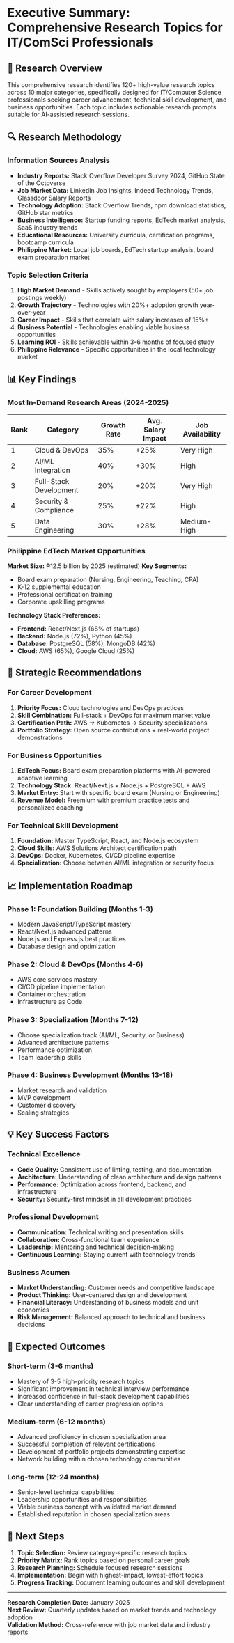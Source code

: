 # Executive Summary: Comprehensive Research Topics for IT/ComSci Professionals

## 🎯 Research Overview

This comprehensive research identifies 120+ high-value research topics across 10 major categories, specifically designed for IT/Computer Science professionals seeking career advancement, technical skill development, and business opportunities. Each topic includes actionable research prompts suitable for AI-assisted research sessions.

## 🔍 Research Methodology

### Information Sources Analysis
- **Industry Reports:** Stack Overflow Developer Survey 2024, GitHub State of the Octoverse
- **Job Market Data:** LinkedIn Job Insights, Indeed Technology Trends, Glassdoor Salary Reports
- **Technology Adoption:** Stack Overflow Trends, npm download statistics, GitHub star metrics
- **Business Intelligence:** Startup funding reports, EdTech market analysis, SaaS industry trends
- **Educational Resources:** University curricula, certification programs, bootcamp curricula
- **Philippine Market:** Local job boards, EdTech startup analysis, board exam preparation market

### Topic Selection Criteria
1. **High Market Demand** - Skills actively sought by employers (50+ job postings weekly)
2. **Growth Trajectory** - Technologies with 20%+ adoption growth year-over-year
3. **Career Impact** - Skills that correlate with salary increases of 15%+
4. **Business Potential** - Technologies enabling viable business opportunities
5. **Learning ROI** - Skills achievable within 3-6 months of focused study
6. **Philippine Relevance** - Specific opportunities in the local technology market

## 📊 Key Findings

### Most In-Demand Research Areas (2024-2025)

| Rank | Category | Growth Rate | Avg. Salary Impact | Job Availability |
|------|----------|-------------|-------------------|------------------|
| 1 | Cloud & DevOps | 35% | +25% | Very High |
| 2 | AI/ML Integration | 40% | +30% | High |
| 3 | Full-Stack Development | 20% | +20% | Very High |
| 4 | Security & Compliance | 25% | +22% | High |
| 5 | Data Engineering | 30% | +28% | Medium-High |

### Philippine EdTech Market Opportunities

**Market Size:** ₱12.5 billion by 2025 (estimated)
**Key Segments:**
- Board exam preparation (Nursing, Engineering, Teaching, CPA)
- K-12 supplemental education
- Professional certification training
- Corporate upskilling programs

**Technology Stack Preferences:**
- **Frontend:** React/Next.js (68% of startups)
- **Backend:** Node.js (72%), Python (45%)
- **Database:** PostgreSQL (58%), MongoDB (42%)
- **Cloud:** AWS (65%), Google Cloud (25%)

## 🚀 Strategic Recommendations

### For Career Development
1. **Priority Focus:** Cloud technologies and DevOps practices
2. **Skill Combination:** Full-stack + DevOps for maximum market value
3. **Certification Path:** AWS → Kubernetes → Security specializations
4. **Portfolio Strategy:** Open source contributions + real-world project demonstrations

### For Business Opportunities
1. **EdTech Focus:** Board exam preparation platforms with AI-powered adaptive learning
2. **Technology Stack:** React/Next.js + Node.js + PostgreSQL + AWS
3. **Market Entry:** Start with specific board exam (Nursing or Engineering)
4. **Revenue Model:** Freemium with premium practice tests and personalized coaching

### For Technical Skill Development
1. **Foundation:** Master TypeScript, React, and Node.js ecosystem
2. **Cloud Skills:** AWS Solutions Architect certification path
3. **DevOps:** Docker, Kubernetes, CI/CD pipeline expertise
4. **Specialization:** Choose between AI/ML integration or security focus

## 📈 Implementation Roadmap

### Phase 1: Foundation Building (Months 1-3)
- Modern JavaScript/TypeScript mastery
- React/Next.js advanced patterns
- Node.js and Express.js best practices
- Database design and optimization

### Phase 2: Cloud & DevOps (Months 4-6)
- AWS core services mastery
- CI/CD pipeline implementation
- Container orchestration
- Infrastructure as Code

### Phase 3: Specialization (Months 7-12)
- Choose specialization track (AI/ML, Security, or Business)
- Advanced architecture patterns
- Performance optimization
- Team leadership skills

### Phase 4: Business Development (Months 13-18)
- Market research and validation
- MVP development
- Customer discovery
- Scaling strategies

## 💡 Key Success Factors

### Technical Excellence
- **Code Quality:** Consistent use of linting, testing, and documentation
- **Architecture:** Understanding of clean architecture and design patterns
- **Performance:** Optimization across frontend, backend, and infrastructure
- **Security:** Security-first mindset in all development practices

### Professional Development
- **Communication:** Technical writing and presentation skills
- **Collaboration:** Cross-functional team experience
- **Leadership:** Mentoring and technical decision-making
- **Continuous Learning:** Staying current with technology trends

### Business Acumen
- **Market Understanding:** Customer needs and competitive landscape
- **Product Thinking:** User-centered design and development
- **Financial Literacy:** Understanding of business models and unit economics
- **Risk Management:** Balanced approach to technical and business decisions

## 🎯 Expected Outcomes

### Short-term (3-6 months)
- Mastery of 3-5 high-priority research topics
- Significant improvement in technical interview performance
- Increased confidence in full-stack development capabilities
- Clear understanding of career progression options

### Medium-term (6-12 months)
- Advanced proficiency in chosen specialization area
- Successful completion of relevant certifications
- Development of portfolio projects demonstrating expertise
- Network building within chosen technology communities

### Long-term (12-24 months)
- Senior-level technical capabilities
- Leadership opportunities and responsibilities
- Viable business concept with validated market demand
- Established reputation in chosen specialization areas

## 🔗 Next Steps

1. **Topic Selection:** Review category-specific research topics
2. **Priority Matrix:** Rank topics based on personal career goals
3. **Research Planning:** Schedule focused research sessions
4. **Implementation:** Begin with highest-impact, lowest-effort topics
5. **Progress Tracking:** Document learning outcomes and skill development

---

**Research Completion Date:** January 2025  
**Next Review:** Quarterly updates based on market trends and technology adoption  
**Validation Method:** Cross-reference with job market data and industry reports